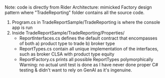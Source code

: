Note: code is directly from Rider
Architecture: mimicked Factory design pattern where "TradeReporting" folder contains all the source code.
1) Program.cs in TradeReportSample/TradeReporting is where the console app is run
2) Inside TradeReportSample/TradeReporting/Properties/
   - ReportInterfaces.cs defines the default contract that encompasses of both a) product type to trade b) broker type
   - ReportTypes.cs contain all unique implementation of the interfaces, such as broker CLSA with product type equity
   - ReportFactory.cs prints all possible ReportTypes polymorphically
Warning: no actual unit test is done as I have never done proper C# testing & didn't want to rely on GenAI as it's ingenuine. 
